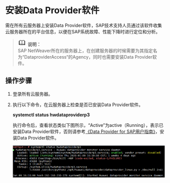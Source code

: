 # 安装Data Provider软件<a name="saphana_02_0052"></a>

需在所有云服务器上安装Data Provider软件，SAP技术支持人员通过该软件收集云服务器所在的平台信息，以便在SAP系统故障、性能下降时进行定位和分析。

>![](public_sys-resources/icon-note.gif) **说明：**   
>SAP NetWeaver所在的服务器上，在创建服务器的时候需要为其指定名为“DataproviderAccess“的Agency，同时也需要安装Data Provider软件。  

## 操作步骤<a name="saphana_02_0038_section2643962411941"></a>

1.  登录所有云服务器。
2.  执行以下命令，在云服务器上检查是否已安装Data Provider软件。

    **systemctl status hwdataproviderp3**

    执行命令后，查看状态类似下图所示，“Active”为active（Running），表示已安装Data Provider软件，否则请参考[《Data Provider for SAP用户指南》](https://support.huaweicloud.com/dpug-sap/sap_01_0001.html)，安装Data Provider软件。

    ![](figures/005.png)


